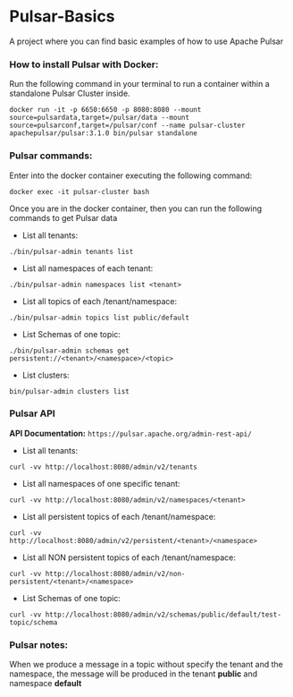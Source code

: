 # Pulsar-Basics

A project where you can find basic examples of how to use Apache Pulsar

### How to install Pulsar with Docker:

Run the following command in your terminal to run a container within a standalone Pulsar Cluster inside.

`docker run -it -p 6650:6650 -p 8080:8080 --mount source=pulsardata,target=/pulsar/data --mount source=pulsarconf,target=/pulsar/conf --name pulsar-cluster apachepulsar/pulsar:3.1.0 bin/pulsar standalone`

### Pulsar commands:

Enter into the docker container executing the following command:

`docker exec -it pulsar-cluster bash`

Once you are in the docker container, then you can run the following commands to get Pulsar data

- List all tenants:

`./bin/pulsar-admin tenants list`

- List all namespaces of each tenant:

`./bin/pulsar-admin namespaces list <tenant>`

- List all topics of each /tenant/namespace:

`./bin/pulsar-admin topics list public/default`

- List Schemas of one topic:

`./bin/pulsar-admin schemas get persistent://<tenant>/<namespace>/<topic>`

- List clusters:

`bin/pulsar-admin clusters list`

### Pulsar API

**API Documentation:** `https://pulsar.apache.org/admin-rest-api/`

- List all tenants:

`curl -vv http://localhost:8080/admin/v2/tenants`

- List all namespaces of one specific tenant:

`curl -vv http://localhost:8080/admin/v2/namespaces/<tenant>`

- List all persistent topics of each /tenant/namespace:

`curl -vv http://localhost:8080/admin/v2/persistent/<tenant>/<namespace>`

- List all NON persistent topics of each /tenant/namespace:

`curl -vv http://localhost:8080/admin/v2/non-persistent/<tenant>/<namespace>`

- List Schemas of one topic:

`curl -vv http://localhost:8080/admin/v2/schemas/public/default/test-topic/schema`

### Pulsar notes:

When we produce a message in a topic without specify the tenant and the namespace, the message will be produced in the tenant **public** and namespace **default**
